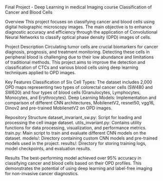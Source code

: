 Final Project - Deep Learning in medical Imaging course
Classification of Cancer and Blood Cells

Overview
This project focuses on classifying cancer and blood cells using digital holographic microscopy images. The main objective is to enhance diagnostic accuracy and efficiency through the application of Convolutional Neural Networks to classify optical phase density (OPD) images of cells.

Project Description
Circulating tumor cells are crucial biomarkers for cancer diagnosis, prognosis, and treatment monitoring. Detecting these cells in peripheral blood is challenging due to their low abundance and limitations of traditional methods. This project aims to improve the detection and classification of CTCs and various blood cells using deep learning techniques applied to OPD images.

Key Features
Classification of Six Cell Types: The dataset includes 2,000 OPD maps representing two types of colorectal cancer cells (SW480 and SW620) and four types of blood cells (Granulocytes, Lymphocytes, Monocytes, and Erythrocytes).
Deep Learning Models: Implementation and comparison of different CNN architectures, MobilenetV2, resnet50, vgg16, Dinov2 and pre-trained MobilenetV2 on OPD images.

Repository Structure
dataset_invariant_sw.py: Script for loading and processing the cell image dataset.
utils_invariant.py: Contains utility functions for data processing, visualization, and performance metrics.
train.py: Main script to train and evaluate different CNN models on the dataset.
models/: Directory containing custom CNN models and pre-trained models used in the project.
results/: Directory for storing training logs, model checkpoints, and evaluation results.

Results
The best-performing model achieved over 95% accuracy in classifying cancer and blood cells based on their OPD profiles. This demonstrates the potential of using deep learning and label-free imaging for non-invasive cancer diagnostics.
